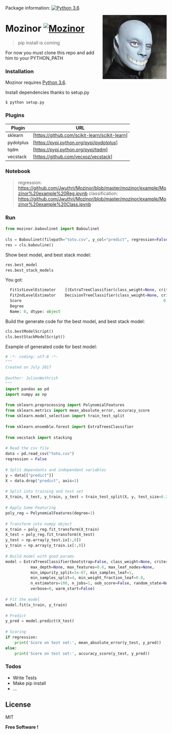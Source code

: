 Package information: 
[![Python 3.6](https://img.shields.io/badge/python-3.6-blue.svg)](https://www.python.org/downloads/release/python-360/)

<img src="icon.jpg" align="right" />

# Mozinor [![Mozinor](https://cdn.rawgit.com/sindresorhus/awesome/d7305f38d29fed78fa85652e3a63e154dd8e8829/media/badge.svg)](https://github.com/sindresorhus/awesome)
> pip install is coming

For now you must clone this repo and add him to your PYTHON_PATH

### Installation

Mozinor requires [Python 3.6](https://www.python.org/downloads/release/python-360/).

Install dependencies thanks to setup.py
```
$ python setup.py
```

### Plugins

| Plugin | URL |
| ------ | ------ |
| sklearn | [https://github.com/scikit-learn/scikit-learn] |
| pydotplus | [https://pypi.python.org/pypi/pydotplus] |
| tqdm | [https://pypi.python.org/pypi/tqdm] |
| vecstack | [https://github.com/vecxoz/vecstack] |

### Notebook

> regression:
  https://github.com/Jwuthri/Mozinor/blob/master/mozinor/example/Mozinor%20example%20Reg.ipynb
> classification:
  https://github.com/Jwuthri/Mozinor/blob/master/mozinor/example/Mozinor%20example%20Class.ipynb

### Run

```python
from mozinor.baboulinet import Baboulinet

cls = Baboulinet(filepath="toto.csv", y_col="predict", regression=False)
res = cls.babouline()
```
Show best model, and best stack model:
```python
res.best_model
res.best_stack_models
```
You got:
```python
  Fit1stLevelEstimator    [(ExtraTreeClassifier(class_weight=None, crite...
  Fit2ndLevelEstimator    DecisionTreeClassifier(class_weight=None, crit...
  Score                                                              0.8736
  Degree                                                                  1
  Name: 0, dtype: object
```
Build the generate code for the best model, and best stack model:

```python
cls.bestModelScript()
cls.bestStackModelScript()
```
Example of generated code for best model:

```python
# -*- coding: utf-8 -*-
"""
Created on July 2017

@author: JulienWuthrich
"""
import pandas as pd
import numpy as np

from sklearn.preprocessing import PolynomialFeatures
from sklearn.metrics import mean_absolute_error, accuracy_score
from sklearn.model_selection import train_test_split

from sklearn.ensemble.forest import ExtraTreesClassifier

from vecstack import stacking

# Read the csv file
data = pd.read_csv("toto.csv")
regression = False

# Split dependants and independant variables
y = data[["predict"]]
X = data.drop("predict", axis=1)

# Split into training and test set
X_train, X_test, y_train, y_test = train_test_split(X, y, test_size=0.25)

# Apply Some Featuring
poly_reg = PolynomialFeatures(degree=1)

# Transform into numpy object
x_train = poly_reg.fit_transform(X_train)
X_test = poly_reg.fit_transform(X_test)
y_test = np.array(y_test.ix[:,0])
y_train = np.array(y_train.ix[:,0])

# Build model with good params
model = ExtraTreesClassifier(bootstrap=False, class_weight=None, criterion='entropy',
           max_depth=None, max_features=0.6, max_leaf_nodes=None,
           min_impurity_split=1e-07, min_samples_leaf=1,
           min_samples_split=4, min_weight_fraction_leaf=0.0,
           n_estimators=100, n_jobs=1, oob_score=False, random_state=None,
           verbose=0, warm_start=False)

# Fit the model
model.fit(x_train, y_train)

# Predict
y_pred = model.predict(X_test)

# Scoring
if regression:
    print('Score on test set:', mean_absolute_error(y_test, y_pred))
else:
    print('Score on test set:', accuracy_score(y_test, y_pred))
```

### Todos

 - Write Tests
 - Make pip install
 - ...

License
----

MIT


**Free Software !**

